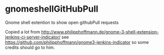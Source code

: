 gnomeshellGitHubPull
====================

Gnome shell extention to show open githubPull requests

Copied a lot from http://www.philipphoffmann.de/gnome-3-shell-extension-jenkins-ci-server-indicator/ 
see https://github.com/philipphoffmann/gnome3-jenkins-indicator so some credits should go to him.

